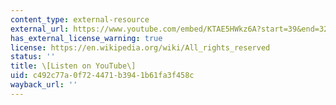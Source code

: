```yaml
---
content_type: external-resource
external_url: https://www.youtube.com/embed/KTAE5HWkz6A?start=39&end=326
has_external_license_warning: true
license: https://en.wikipedia.org/wiki/All_rights_reserved
status: ''
title: \[Listen on YouTube\]
uid: c492c77a-0f72-4471-b394-1b61fa3f458c
wayback_url: ''
---
```

